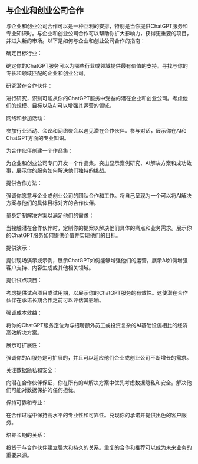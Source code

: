 ## 与企业和创业公司合作

与企业和创业公司合作可以是一种互利的安排，特别是当你提供ChatGPT服务和专业知识时。与企业和创业公司合作可以帮助你扩大影响力，获得更重要的项目，并进入新的市场。以下是如何与企业和创业公司合作的指南：

确定目标行业：

确定你的ChatGPT服务可以为哪些行业或领域提供最有价值的支持。寻找与你的专长和领域匹配的企业和创业公司。

研究潜在合作伙伴：

进行研究，识别可能从你的ChatGPT服务中受益的潜在企业和创业公司。考虑他们的规模、目标以及AI可以增强其运营的领域。

网络和参加活动：

参加行业活动、会议和网络聚会以遇见潜在合作伙伴。参与对话，展示你在AI和ChatGPT方面的专业知识。

为合作伙伴创建一个作品集：

为企业和创业公司专门开发一个作品集。突出显示案例研究、AI解决方案和成功故事，展示你的服务如何解决他们独特的挑战。

提供合作方法：

强调你愿意与企业或创业公司的团队合作和工作。将自己呈现为一个可以将AI解决方案与他们的具体目标对齐的合作伙伴。

量身定制解决方案以满足他们的需求：

当接触潜在合作伙伴时，定制你的提案以解决他们具体的痛点和业务需求。展示你的ChatGPT服务如何提供价值并实现他们的目标。

提供演示：

提供现场演示或示例，展示ChatGPT如何能够增强他们的运营。展示AI如何增强客户支持、内容生成或其他相关领域。

提供试点项目：

考虑提供试点项目或试用期，以展示你的ChatGPT服务的有效性。这使潜在合作伙伴在承诺长期合作之前可以评估其影响。

强调成本效益：

将你的ChatGPT服务定位为与招聘额外员工或投资复杂的AI基础设施相比的经济高效解决方案。

展示可扩展性：

强调你的AI服务是可扩展的，并且可以适应他们企业或创业公司不断增长的需求。

关注数据隐私和安全：

向潜在合作伙伴保证，你在所有的AI解决方案中优先考虑数据隐私和安全。解决他们可能对数据保护的任何担忧。

保持可靠和专业：

在合作过程中保持高水平的专业性和可靠性。兑现你的承诺并提供出色的客户服务。

培养长期的关系：

投资于与合作伙伴建立强大和持久的关系。重复的合作和推荐可以成为未来业务的重要来源。
